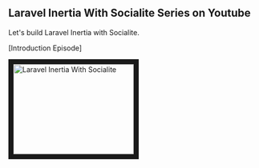 ## Laravel Inertia With Socialite Series on Youtube

Let's build Laravel Inertia with Socialite.

[Introduction Episode]

<a href="http://www.youtube.com/watch?feature=player_embedded&v=jC4TkgxPjVU
" target="_blank"><img src="http://img.youtube.com/vi/jC4TkgxPjVU/0.jpg" 
alt="Laravel Inertia With Socialite" width="240" height="180" border="10" /></a>
